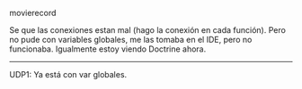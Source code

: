 movierecord

Se que las conexiones estan mal (hago la conexión en cada función). Pero no pude con variables globales, me las tomaba en el IDE, pero no funcionaba. Igualmente estoy viendo Doctrine ahora.
____

UDP1: Ya está con var globales.
